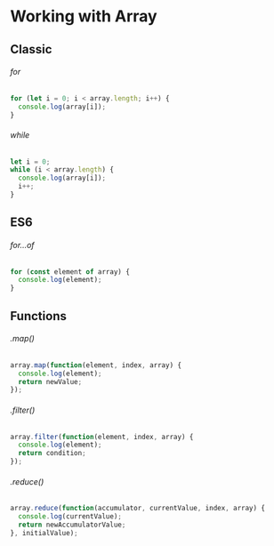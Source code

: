 # Working with Array

## Classic
###### for
```javascript
for (let i = 0; i < array.length; i++) {
  console.log(array[i]);
}
```
###### while
```javascript
let i = 0;
while (i < array.length) {
  console.log(array[i]);
  i++;
}
```

## ES6
###### for...of
```javascript
for (const element of array) {
  console.log(element);
}
```

## Functions
###### .map()
```javascript
array.map(function(element, index, array) {
  console.log(element);
  return newValue;
});
```

###### .filter()
```javascript
array.filter(function(element, index, array) {
  console.log(element);
  return condition;
});

```

###### .reduce()
```javascript
array.reduce(function(accumulator, currentValue, index, array) {
  console.log(currentValue);
  return newAccumulatorValue;
}, initialValue);

```
